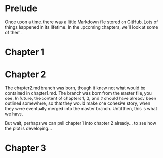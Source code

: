 # Prelude

Once upon a time, there was a little Markdown file stored on GitHub. Lots of things happened in its lifetime. In the upcoming chapters, we'll look at some of them. 

# Chapter 1

# Chapter 2

The chapter2.md branch was born, though it knew not what would be contained in chapter1.md. The branch was born from the master file, you see. In future, the content of chapters 1, 2, and 3 should have already been outlined somewhere, so that they would make one cohesive story, when they were eventually merged into the master branch. Until then, this is what we have. 

But wait, perhaps we can pull chapter 1 into chapter 2 already... to see how the plot is developing...

# Chapter 3
